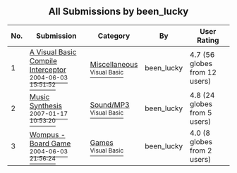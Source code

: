 ﻿<div align="center">

## All Submissions by been\_lucky

</div>

No.  | Submission | Category | By   | User Rating
---- | ---------- | -------- | ---- | -----------
1 | [A Visual Basic Compile Interceptor<br /><sup>2004-06-03 15:51:52</sup>](https://github.com/Planet-Source-Code/been-lucky-a-visual-basic-compile-interceptor__1-54324) | [Miscellaneous<br /><sup>Visual Basic</sup>](../ByCategory/miscellaneous__1-1.md) | been\_lucky | 4.7 (56 globes from 12 users)
2 | [Music Synthesis<br /><sup>2007-01-17 10:53:20</sup>](https://github.com/Planet-Source-Code/been-lucky-music-synthesis__1-67637) | [Sound/MP3<br /><sup>Visual Basic</sup>](../ByCategory/sound-mp3__1-45.md) | been\_lucky | 4.8 (24 globes from 5 users)
3 | [Wompus \- Board Game<br /><sup>2004-06-03 21:56:24</sup>](https://github.com/Planet-Source-Code/been-lucky-wompus-board-game__1-54202) | [Games<br /><sup>Visual Basic</sup>](../ByCategory/games__1-38.md) | been\_lucky | 4.0 (8 globes from 2 users)
